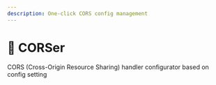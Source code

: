 ```yaml
---
description: One-click CORS config management
---
```


# 🚧 CORSer

CORS (Cross-Origin Resource Sharing) handler configurator based on config setting
